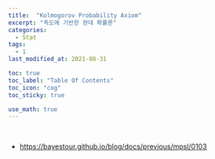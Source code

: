 ```yaml
---
title:  "Kolmogorov Probability Axiom"
excerpt: "측도에 기반한 현대 확률론"
categories:
  - Stat
tags:
  - 1
last_modified_at: 2021-08-31

toc: true
toc_label: "Table Of Contents"
toc_icon: "cog"
toc_sticky: true

use_math: true
---
```


<br>

- https://bayestour.github.io/blog/docs/previous/mpsl/0103

